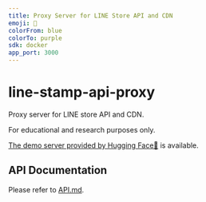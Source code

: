 ```yaml
---
title: Proxy Server for LINE Store API and CDN
emoji: 🐧
colorFrom: blue
colorTo: purple
sdk: docker
app_port: 3000
---
```


# line-stamp-api-proxy

Proxy server for LINE store API and CDN.

For educational and research purposes only.

[The demo server provided by Hugging Face🤗](https://daydreamer-json-line-stamp-api-proxy.hf.space/) is available.

## API Documentation

Please refer to [API.md](API.md).
